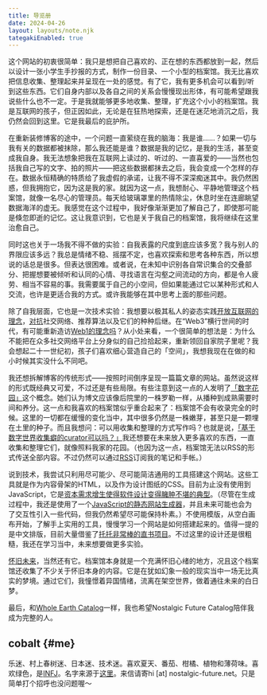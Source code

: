 ```yaml
---
title: 导览册
date: 2024-04-26
layout: layouts/note.njk
tategakiEnabled: true
---
```


这个网站的初衷很简单：我只是想把自己喜欢的、正在想的东西都放到一起，然后以设计一张小学生手抄报的方式，制作一份目录、一个小型的档案馆。我无比喜欢把信息收集、整理起来并呈现在一处的感觉。有了它，我有更多机会可以看到/听到这些东西。它们自身内部以及各自之间的关系会慢慢现出形体，有可能希望跟我说些什么也不一定。于是我就能够更多地收集、整理，扩充这个小小的档案馆。我是互联网的孩子，但正因如此，无论是在狂热地探索，还是在迷茫地消沉之后，我仍然会回到这里。它是我最后的庇护所。

在重新装修博客的途中，一个问题一直萦绕在我的脑海：我是谁……？如果一切与我有关的数据都被抹除，那么我还能是谁？数据是我的记忆，是我的生活，甚至变成我自身。我无法想象把我在互联网上读过的、听过的、一直喜爱的——当然也包括我自己写的文字、拍的照片——把这些数据都抹去之后，我会变成一个怎样的存在。数据永恒精确的特质给了我虚假的承诺，让我不得不深深痴迷其中。我仍然困惑，但我拥抱它，因为这是我的家。就因为这一点，我想耐心、平静地管理这个档案馆，就像一名尽心的管理员。每天给玻璃罩里的热情除尘，休息时坐在连廊眺望数据海洋的虚无。我感觉在这个过程中，我好像渐渐更加了解自己了，即使那可能是倏忽即逝的记忆。这让我意识到，它也是关于我自己的档案馆，我将继续在这里治愈自己。

同时这也关于一场我不得不做的实验：自我表露的尺度到底应该多宽？我与别人的界限应该多远？我总是情绪不稳、摇摆不定，也喜欢探索和思考各种东西，所以想说的话总是很多。但表达很困难。或者说，在未知中识别各自常识集合的交叠部分、把握想要被倾听和认同的心情、寻找语言在沟壑之间流动的方向，都是令人疲劳、相当不容易的事。我需要属于自己的小空间，但如果能通过它以某种形式和人交流，也许是更适合我的方式。或许我能够在其中思考上面的那些问题。

除了自我层面，它也是一次技术实验：我想要以极其私人的姿态实践[开放互联网的理念](https://yitianshijie.net/episodes/13)，[对抗](https://blog.yitianshijie.net/2024/03/21/tech-dystopia-genealogy/)社交网络、推荐算法以及它们的种种后继。在“Web3”横行世间的时代，有可能重新造访[Web1的理念吗](https://neustadt.fr/essays/the-small-web/)？从小处来看，一个很简单的想法是：为什么不能把在众多社交网络平台上分身似的自己捡拾起来，重新领回自家院子里呢？我会想起二十一世纪初，孩子们喜欢细心营造自己的「空间」，我想我现在在做的和小时候其实没什么不同吧。

我还想拆解博客的传统形式——按照时间倒序呈现一篇篇文章的网站。虽然说这样的形式既经典又可爱，不过还是有些局限。有些注意到这一点的人发明了[「数字花园」](https://maggieappleton.com/garden-history)这个概念。她们认为博文应该像后院里的一株罗勒一样，从播种到成熟需要时间和养分。这一点和我喜欢的档案馆似乎重合起来了：档案馆不会有收录完全的时候。这里的一切都在缓慢的变化当中，其中很多仍然是一株嫩芽，甚至只是一颗埋在土里的种子。而且我想问：可以用收集和整理的方式写作吗？也就是说，[「基于数字世界收集癖的curator可以吗？」](/log/tw-1163851482220748801)我还想要在未来放入更多喜欢的东西，一直收集和整理它们，就像照料我家的花园。（也因为这一点，档案馆无法以RSS的形式传送全部内容。不过仍然可以通过[RSS](/feed.rss)订阅我的笔记和手帐。）

说到技术，我尝试只利用尽可能少、尽可能简洁通用的工具搭建这个网站。这些工具就是作为内容骨架的HTML，以及作为设计图纸的CSS。目前为止没有使用到JavaScript，它是[资本需求增生使得软件设计变得臃肿不堪的典型](https://infrequently.org/2023/02/the-market-for-lemons)。（尽管在生成过程中，我还是使用了一个[JavaScript的静态网站生成器](https://lume.land)，并且未来可能也会为了交互性引入一些代码，但我仍然希望尽可能保持朴素。）不使用模版，从空白画布开始，了解手上实用的工具，慢慢学习一个网站是如何搭建起来的。值得一提的是中文排版，目前大量借鉴了[托托非常棒的直书项目](https://github.com/Denkiame/Tategaki)。不过这里的设计还是很粗糙，我还在学习当中，未来想要做更多实验。

[怀旧未来](/note/nostalgic-future/)，当然还有它。档案馆本身就是一个充满怀旧心绪的地方，况且这个档案馆还收集了不少关于怀旧本身的内容。它是在犹如幻象一般的现实当中一场无比真实的梦境。通过它们，我憧憬着异国情绪，流离在架空世界，做着通往未来的白日梦。

最后，和[Whole Earth Catalog](https://wholeearth.info/)一样，我也希望Nostalgic Future Catalog陪伴我成为完整的人。

## cobalt {#me}
乐迷、村上春树迷、日本迷、技术迷。喜欢夏天、番茄、柑橘、植物和薄荷味。喜欢绿色，是[INFJ](/note/infj/)。名字来源于[这里](/photo/va-11-cobalt-velvet-jpg)。来信请寄hi \[at] nostalgic-future.net。只是简单打个招呼也没问题喔～